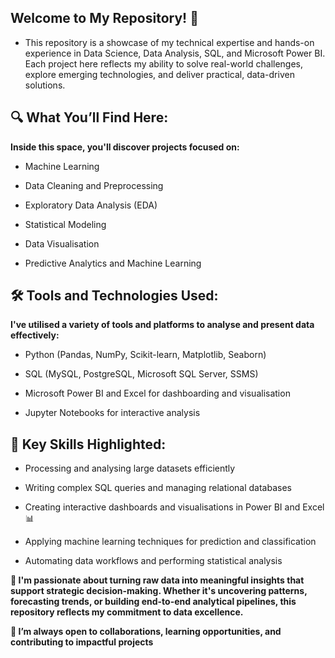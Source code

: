 
## Welcome to My Repository! 🚀

- This repository is a showcase of my technical expertise and hands-on experience in Data Science, Data Analysis, SQL, and Microsoft  Power BI. Each project here reflects my ability to solve real-world challenges, explore emerging technologies, and deliver practical, data-driven solutions.

## 🔍 What You’ll Find Here:

**Inside this space, you'll discover projects focused on:**

- Machine Learning
- Data Cleaning and Preprocessing

- Exploratory Data Analysis (EDA)

- Statistical Modeling

- Data Visualisation

- Predictive Analytics and Machine Learning

## 🛠 Tools and Technologies Used:

**I've utilised a variety of tools and platforms to analyse and present data effectively:**

- Python (Pandas, NumPy, Scikit-learn, Matplotlib, Seaborn)

- SQL (MySQL, PostgreSQL, Microsoft SQL Server, SSMS)

- Microsoft Power BI and Excel for dashboarding and visualisation

- Jupyter Notebooks for interactive analysis

## 📌 Key Skills Highlighted:

- Processing and analysing large datasets efficiently

- Writing complex SQL queries and managing relational databases

- Creating interactive dashboards and visualisations in Power BI and Excel 📊

- Applying machine learning techniques for prediction and classification

- Automating data workflows and performing statistical analysis


**🚀 I'm passionate about turning raw data into meaningful insights that support strategic decision-making. Whether it's uncovering patterns, forecasting trends, or building end-to-end analytical pipelines, this repository reflects my commitment to data excellence.**


**🤝 I’m always open to collaborations, learning opportunities, and contributing to impactful projects**
